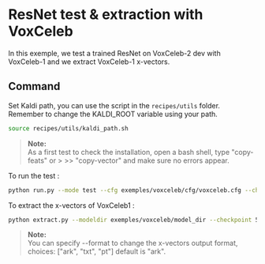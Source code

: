 # ResNet test & extraction with VoxCeleb

In this exemple, we test a trained ResNet on VoxCeleb-2 dev with VoxCeleb-1 and we extract VoxCeleb-1 x-vectors.

## Command

Set Kaldi path, you can use the script in the `recipes/utils` folder. Remember to change the KALDI_ROOT variable using your path.
```sh
source recipes/utils/kaldi_path.sh
```
> **Note:**  
> As a first test to check the installation, open a bash shell, type "copy-feats" or > >> "copy-vector" and make sure no errors appear.

To run the test :
```bash
python run.py --mode test --cfg exemples/voxceleb/cfg/voxceleb.cfg --checkpoint 5800
```

To extract the x-vectors of VoxCeleb1 :
```sh
python extract.py --modeldir exemples/voxceleb/model_dir --checkpoint 5800 --data eval
``` 
> **Note:**  
> You can specify --format to change the x-vectors output format, choices: ["ark", "txt", "pt"] default is "ark".
